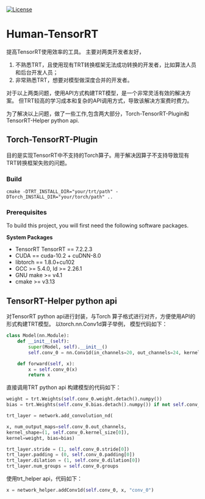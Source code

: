 [![License](https://img.shields.io/badge/License-Apache%202.0-blue.svg)](https://opensource.org/licenses/Apache-2.0) 

# Human-TensorRT
提高TensorRT使用效率的工具。
主要对两类开发者友好，
1. 不熟悉TRT，且使用现有TRT转换框架无法成功转换的开发者，比如算法人员和后台开发人员；
2. 非常熟悉TRT，想要对模型做深度合并的开发者。

对于以上两类问题，使用API方式构建TRT模型，是一个非常灵活有效的解决方案。
但TRT较高的学习成本和复杂的API调用方式，导致该解决方案费时费力。

为了解决以上问题，做了一些工作,包含两大部分，Torch-TensorRT-Plugin和TensorRT-Helper python api.

## Torch-TensorRT-Plugin
目的是实现TensorRT中不支持的Torch算子。用于解决因算子不支持导致现有TRT转换框架失败的问题。

### Build
```
cmake -DTRT_INSTALL_DIR="your/trt/path" -DTorch_INSTALL_DIR="your/torch/path" ..
```

### Prerequisites
To build this project, you will first need the following software packages.

**System Packages**
* TensorRT TensorRT == 7.2.2.3
* CUDA == cuda-10.2 + cuDNN-8.0
* libtorch == 1.8.0+cu102
* GCC >= 5.4.0, ld >= 2.26.1
* GNU make >= v4.1
* cmake >= v3.13


## TensorRT-Helper python api
对TensorRT python api进行封装，与Torch 算子格式进行对齐，方便使用API的形式构建TRT模型。
以torch.nn.Conv1d算子举例，
模型代码如下：
```python
class Model(nn.Module):
    def __init__(self):
        super(Model, self).__init__()
        self.conv_0 = nn.Conv1d(in_channels=20, out_channels=24, kernel_size=3, stride=1, padding=(4), dilation=1, groups=1, bias=False)

    def forward(self, x):
        x = self.conv_0(x)
        return x
```

直接调用TRT python api 构建模型的代码如下：
```python
weight = trt.Weights(self.conv_0.weight.detach().numpy())
bias = trt.Weights(self.conv_0.bias.detach().numpy()) if not self.conv_0.bias is None else None

trt_layer = network.add_convolution_nd(

x, num_output_maps=self.conv_0.out_channels,
kernel_shape=(1, self.conv_0.kernel_size[0]),
kernel=weight, bias=bias)

trt_layer.stride = (1, self.conv_0.stride[0])
trt_layer.padding = (0, self.conv_0.padding[0])
trt_layer.dilation = (1, self.conv_0.dilation[0])
trt_layer.num_groups = self.conv_0.groups
```

使用trt_helper api，代码如下：
```python
x = network_helper.addConv1d(self.conv_0, x, "conv_0")
```

